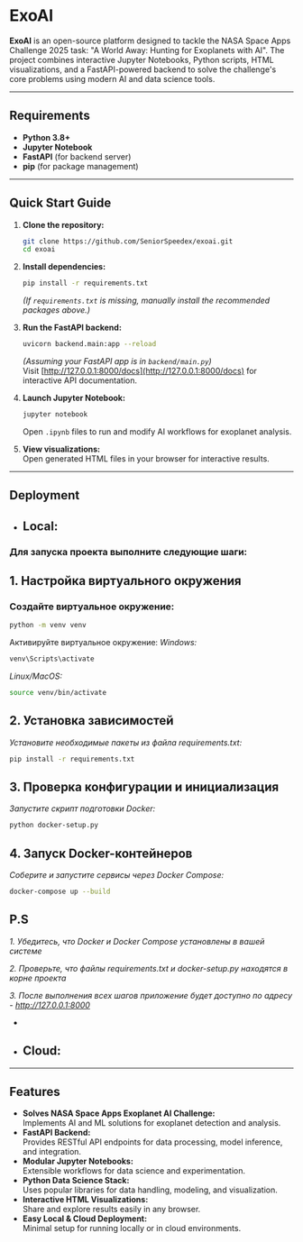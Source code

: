 # ExoAI

**ExoAI** is an open-source platform designed to tackle the NASA Space Apps Challenge 2025 task: "A World Away: Hunting for Exoplanets with AI". The project combines interactive Jupyter Notebooks, Python scripts, HTML visualizations, and a FastAPI-powered backend to solve the challenge's core problems using modern AI and data science tools.

---

## Requirements

- **Python 3.8+**
- **Jupyter Notebook**
- **FastAPI** (for backend server)
- **pip** (for package management)

---

## Quick Start Guide

1. **Clone the repository:**
   ```sh
   git clone https://github.com/SeniorSpeedex/exoai.git
   cd exoai
   ```

2. **Install dependencies:**
   ```sh
   pip install -r requirements.txt
   ```
   *(If `requirements.txt` is missing, manually install the recommended packages above.)*

3. **Run the FastAPI backend:**
   ```sh
   uvicorn backend.main:app --reload
   ```
   *(Assuming your FastAPI app is in `backend/main.py`)*  
   Visit [http://127.0.0.1:8000/docs](http://127.0.0.1:8000/docs) for interactive API documentation.

4. **Launch Jupyter Notebook:**
   ```sh
   jupyter notebook
   ```
   Open `.ipynb` files to run and modify AI workflows for exoplanet analysis.

5. **View visualizations:**  
   Open generated HTML files in your browser for interactive results.

---

## Deployment

- ## **Local:**  
### **Для запуска проекта выполните следующие шаги:**

## 1. Настройка виртуального окружения

### Создайте виртуальное окружение:
```bash
python -m venv venv
```
Активируйте виртуальное окружение:
*Windows:*
```bash
venv\Scripts\activate
```
*Linux/MacOS:*
```bash
source venv/bin/activate
```
## 2. Установка зависимостей
*Установите необходимые пакеты из файла requirements.txt:*
```bash
pip install -r requirements.txt
```
## 3. Проверка конфигурации и инициализация
*Запустите скрипт подготовки Docker:*
```bash
python docker-setup.py
```
## 4. Запуск Docker-контейнеров
*Соберите и запустите сервисы через Docker Compose:*
```bash
docker-compose up --build
```
## P.S
*1. Убедитесь, что Docker и Docker Compose установлены в вашей системе*

*2. Проверьте, что файлы requirements.txt и docker-setup.py находятся в корне проекта*

*3. После выполнения всех шагов приложение будет доступно по адресу - http://127.0.0.1:8000*

  -
- **Cloud:**  
  -

---

## Features

- **Solves NASA Space Apps Exoplanet AI Challenge:**  
  Implements AI and ML solutions for exoplanet detection and analysis.
- **FastAPI Backend:**  
  Provides RESTful API endpoints for data processing, model inference, and integration.
- **Modular Jupyter Notebooks:**  
  Extensible workflows for data science and experimentation.
- **Python Data Science Stack:**  
  Uses popular libraries for data handling, modeling, and visualization.
- **Interactive HTML Visualizations:**  
  Share and explore results easily in any browser.
- **Easy Local & Cloud Deployment:**  
  Minimal setup for running locally or in cloud environments.
